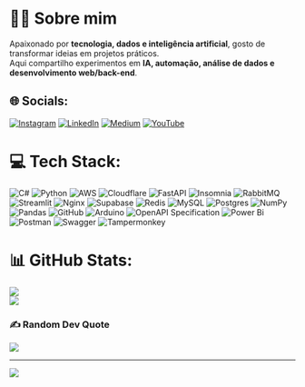 # 👨‍💻 Sobre mim  

Apaixonado por **tecnologia, dados e inteligência artificial**, gosto de transformar ideias em projetos práticos.  
Aqui compartilho experimentos em **IA, automação, análise de dados e desenvolvimento web/back-end**.


## 🌐 Socials:
[![Instagram](https://img.shields.io/badge/Instagram-%23E4405F.svg?logo=Instagram&logoColor=white)](https://instagram.com/brg.eduardo) [![LinkedIn](https://img.shields.io/badge/LinkedIn-%230077B5.svg?logo=linkedin&logoColor=white)](https://linkedin.com/in/www.linkedin.com/in/eduardobbonfim) [![Medium](https://img.shields.io/badge/Medium-12100E?logo=medium&logoColor=white)](https://medium.com/@ebbonfim) [![YouTube](https://img.shields.io/badge/YouTube-%23FF0000.svg?logo=YouTube&logoColor=white)](https://youtube.com/@https://www.youtube.com/@eduardobbonfim) 

# 💻 Tech Stack:
![C#](https://img.shields.io/badge/c%23-%23239120.svg?style=flat&logo=csharp&logoColor=white) ![Python](https://img.shields.io/badge/python-3670A0?style=flat&logo=python&logoColor=ffdd54) ![AWS](https://img.shields.io/badge/AWS-%23FF9900.svg?style=flat&logo=amazon-aws&logoColor=white) ![Cloudflare](https://img.shields.io/badge/Cloudflare-F38020?style=flat&logo=Cloudflare&logoColor=white) ![FastAPI](https://img.shields.io/badge/FastAPI-005571?style=flat&logo=fastapi) ![Insomnia](https://img.shields.io/badge/Insomnia-black?style=flat&logo=insomnia&logoColor=5849BE) ![RabbitMQ](https://img.shields.io/badge/rabbitmq-FF6600?style=flat&logo=rabbitmq&logoColor=white) ![Streamlit](https://img.shields.io/badge/Streamlit-%23FE4B4B.svg?style=flat&logo=streamlit&logoColor=white) ![Nginx](https://img.shields.io/badge/nginx-%23009639.svg?style=flat&logo=nginx&logoColor=white) ![Supabase](https://img.shields.io/badge/Supabase-3ECF8E?style=flat&logo=supabase&logoColor=white) ![Redis](https://img.shields.io/badge/redis-%23DD0031.svg?style=flat&logo=redis&logoColor=white) ![MySQL](https://img.shields.io/badge/mysql-4479A1.svg?style=flat&logo=mysql&logoColor=white) ![Postgres](https://img.shields.io/badge/postgres-%23316192.svg?style=flat&logo=postgresql&logoColor=white) ![NumPy](https://img.shields.io/badge/numpy-%23013243.svg?style=flat&logo=numpy&logoColor=white) ![Pandas](https://img.shields.io/badge/pandas-%23150458.svg?style=flat&logo=pandas&logoColor=white) ![GitHub](https://img.shields.io/badge/github-%23121011.svg?style=flat&logo=github&logoColor=white) ![Arduino](https://img.shields.io/badge/-Arduino-00979D?style=flat&logo=Arduino&logoColor=white) ![OpenAPI Specification](https://img.shields.io/badge/openapiinitiative-%23000000.svg?style=flat&logo=openapiinitiative&logoColor=white) ![Power Bi](https://img.shields.io/badge/power_bi-F2C811?style=flat&logo=powerbi&logoColor=black) ![Postman](https://img.shields.io/badge/Postman-FF6C37?style=flat&logo=postman&logoColor=white) ![Swagger](https://img.shields.io/badge/-Swagger-%23Clojure?style=flat&logo=swagger&logoColor=white) ![Tampermonkey](https://img.shields.io/badge/tampermonkey-%2300485B.svg?style=flat&logo=tampermonkey&logoColor=white)
# 📊 GitHub Stats:
<!-- ![](https://github-readme-stats.vercel.app/api?username=edubragabonfim&theme=dark&hide_border=false&include_all_commits=false&count_private=false)<br/> -->
![](https://nirzak-streak-stats.vercel.app/?user=edubragabonfim&theme=dark&hide_border=false)<br/>
![](https://github-readme-stats.vercel.app/api/top-langs/?username=edubragabonfim&theme=dark&hide_border=false&include_all_commits=false&count_private=false&layout=compact)

### ✍️ Random Dev Quote
![](https://quotes-github-readme.vercel.app/api?type=horizontal&theme=dark)

---
[![](https://visitcount.itsvg.in/api?id=edubragabonfim&icon=0&color=0)](https://visitcount.itsvg.in)

<!-- Proudly created with GPRM ( https://gprm.itsvg.in ) -->

